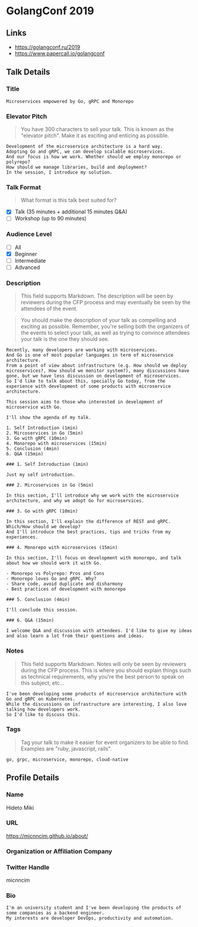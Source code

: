 # GolangConf 2019

## Links

- https://golangconf.ru/2019
- https://www.papercall.io/golangconf

## Talk Details

### Title

```
Microservices empowered by Go, gRPC and Monorepo
```

### Elevator Pitch

> You have 300 characters to sell your talk. This is known as the "elevator pitch". Make it as exciting and enticing as possible.

```
Development of the microservice architecture is a hard way.
Adopting Go and gRPC, we can develop scalable microservices.
And our focus is how we work. Whether should we employ monorepo or polyrepo?
How should we manage libraries, build and deployment?
In the session, I introduce my solution.
```

### Talk Format

> What format is this talk best suited for?

- [x] Talk (35 minutes + additional 15 minutes Q&A)
- [ ] Workshop (up to 90 minutes)

### Audience Level

- [ ] All
- [x] Beginner
- [ ] Intermediate
- [ ] Advanced

### Description

> This field supports Markdown. The description will be seen by reviewers during the CFP process and may eventually be seen by the attendees of the event.

> You should make the description of your talk as compelling and exciting as possible. Remember, you're selling both the organizers of the events to select your talk, as well as trying to convince attendees your talk is the one they should see.

```
Recently, many developers are working with microservices.
And Go is one of most popular languages in term of microservice architecture.
From a point of view about infrastructure (e.g. How should we deploy microservices?, How should we monitor system?), many discussions have gone, but we have less discussion on development of microservices.
So I'd like to talk about this, specially Go today, from the experience with development of some products with microservice architecture.

This session aims to those who interested in development of microservice with Go.

I'll show the agenda of my talk.

1. Self Introduction (1min)
2. Mircoservices in Go (5min)
3. Go with gRPC (10min)
4. Monorepo with microservices (15min)
5. Conclusion (4min)
6. Q&A (15min)

### 1. Self Introduction (1min)

Just my self introduction.

### 2. Mircoservices in Go (5min)

In this section, I'll introduce why we work with the microservice architecture, and why we adopt Go for microservices.

### 3. Go with gRPC (10min)

In this section, I'll explain the difference of REST and gRPC.
Which/How should we develop?
And I'll introduce the best practices, tips and tricks from my experiences.

### 4. Monorepo with microservices (15min)

In this section, I'll focus on development with monorepo, and talk about how we should work it with Go.

- Monorepo vs Polyrepo: Pros and Cons
- Monorepo loves Go and gRPC. Why?
- Share code, avoid duplicate and disharmony
- Best practices of development with monorepo

### 5. Conclusion (4min)

I'll conclude this session.

### 6. Q&A (15min)

I welcome Q&A and discussion with attendees. I'd like to give my ideas and also learn a lot from their questions and ideas.
```

### Notes

> This field supports Markdown. Notes will only be seen by reviewers during the CFP process. This is where you should explain things such as technical requirements, why you're the best person to speak on this subject, etc...

```
I've been developing some products of microservice architecture with Go and gRPC on Kubernetes.
While the discussions on infrastructure are interesting, I also love talking how developers work.
So I'd like to discuss this.
```

### Tags

> Tag your talk to make it easier for event organizers to be able to find. Examples are "ruby, javascript, rails".

```
go, grpc, microservice, monorepo, cloud-native
```

## Profile Details

### Name

Hideto Miki

### URL

https://micnncim.github.io/about/

### Organization or Affiliation Company

### Twitter Handle

micnncim

### Bio

```
I'm an university student and I've been developing the products of some companies as a backend engineer.
My interests are developer DevOps, productivity and automation.
```
